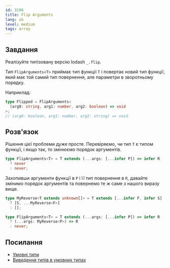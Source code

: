 ```yaml
---
id: 3196
title: Flip Arguments
lang: uk
level: medium
tags: array
---
```


## Завдання

Реалізуйте типізовану версію lodash `_.flip`.

Тип `FlipArguments<T>` приймає тип функції `T` і повертає новий тип функції,
який має той самий тип повернення, але параметри в зворотньому порядку.

Наприклад:

```ts
type Flipped = FlipArguments<
  (arg0: string, arg1: number, arg2: boolean) => void
>;
// (arg0: boolean, arg1: number, arg2: string) => void
```

## Розв'язок

Рішення цієї проблеми дуже просте. Перевіряємо, чи тип `T`
є типом функції, і якщо так, то змінюємо порядок аргументів.

```ts
type FlipArguments<T> = T extends (...args: [...infer P]) => infer R
  ? never
  : never;
```

Захопивши аргументи функції в `P` і її тип повернення в `R`, давайте змінимо
порядок аргументів та повернемо те ж саме з нашого виразу вище.

```ts
type MyReverse<T extends unknown[]> = T extends [...infer F, infer S]
  ? [S, ...MyReverse<F>]
  : [];

type FlipArguments<T> = T extends (...args: [...infer P]) => infer R
  ? (...args: MyReverse<P>) => R
  : never;
```

## Посилання

- [Умовні типи](https://www.typescriptlang.org/docs/handbook/2/conditional-types.html)
- [Виведення типів в умовних типах](https://www.typescriptlang.org/docs/handbook/2/conditional-types.html#inferring-within-conditional-types)
